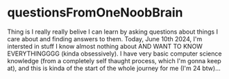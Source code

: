 # questionsFromOneNoobBrain

Thing is I really really belive I can learn by asking questions about things I care about and finding answers to them. Today, June 10th 2024, I'm intersted in stuff I know almost nothing about AND WANT TO KNOW EVERYTHINGGGG (kinda obsessively). I have very basic computer science knowledge (from a completely self thaught process, which I'm gonna keep at), and this is kinda of the start of the whole journey for me (I'm 24 btw)...

